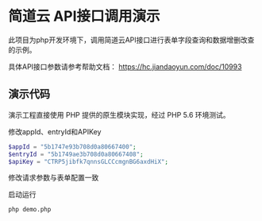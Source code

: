 # 简道云 API接口调用演示

此项目为php开发环境下，调用简道云API接口进行表单字段查询和数据增删改查的示例。

具体API接口参数请参考帮助文档： https://hc.jiandaoyun.com/doc/10993

## 演示代码

演示工程直接使用 PHP 提供的原生模块实现，经过 PHP 5.6 环境测试。

修改appId、entryId和APIKey

```php
$appId = "5b1747e93b708d0a80667400";
$entryId = "5b1749ae3b708d0a80667408";
$apiKey = "CTRP5jibfk7qnnsGLCCcmgnBG6axdHiX";
```

修改请求参数与表单配置一致

启动运行

```bash
php demo.php
```

